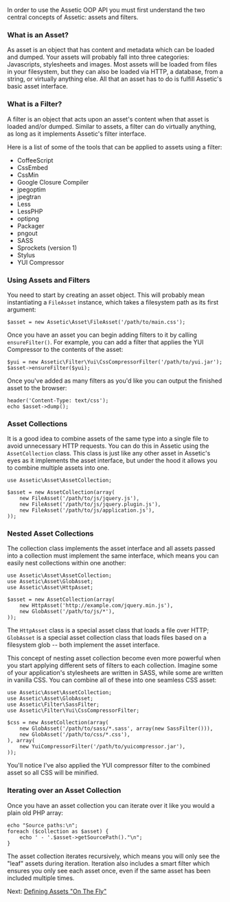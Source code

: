 In order to use the Assetic OOP API you must first understand the two central
concepts of Assetic: assets and filters.

### What is an Asset?

As asset is an object that has content and metadata which can be loaded and
dumped. Your assets will probably fall into three categories: Javascripts,
stylesheets and images. Most assets will be loaded from files in your
filesystem, but they can also be loaded via HTTP, a database, from a string,
or virtually anything else. All that an asset has to do is fulfill Assetic's
basic asset interface.

### What is a Filter?

A filter is an object that acts upon an asset's content when that asset is
loaded and/or dumped. Similar to assets, a filter can do virtually anything,
as long as it implements Assetic's filter interface. 

Here is a list of some of the tools that can be applied to assets using a
filter:

 * CoffeeScript
 * CssEmbed
 * CssMin
 * Google Closure Compiler
 * jpegoptim
 * jpegtran
 * Less
 * LessPHP
 * optipng
 * Packager
 * pngout
 * SASS
 * Sprockets (version 1)
 * Stylus
 * YUI Compressor

### Using Assets and Filters

You need to start by creating an asset object. This will probably mean
instantiating a `FileAsset` instance, which takes a filesystem path as its
first argument:

    $asset = new Assetic\Asset\FileAsset('/path/to/main.css');

Once you have an asset you can begin adding filters to it by calling
`ensureFilter()`. For example, you can add a filter that applies the YUI
Compressor to the contents of the asset:

    $yui = new Assetic\Filter\Yui\CssCompressorFilter('/path/to/yui.jar');
    $asset->ensureFilter($yui);

Once you've added as many filters as you'd like you can output the finished
asset to the browser:

    header('Content-Type: text/css');
    echo $asset->dump();

### Asset Collections

It is a good idea to combine assets of the same type into a single file to
avoid unnecessary HTTP requests. You can do this in Assetic using the
`AssetCollection` class. This class is just like any other asset in Assetic's
eyes as it implements the asset interface, but under the hood it allows you to
combine multiple assets into one.

    use Assetic\Asset\AssetCollection;

    $asset = new AssetCollection(array(
        new FileAsset('/path/to/js/jquery.js'),
        new FileAsset('/path/to/js/jquery.plugin.js'),
        new FileAsset('/path/to/js/application.js'),
    ));

### Nested Asset Collections

The collection class implements the asset interface and all assets passed into
a collection must implement the same interface, which means you can easily
nest collections within one another:

    use Assetic\Asset\AssetCollection;
    use Assetic\Asset\GlobAsset;
    use Assetic\Asset\HttpAsset;

    $asset = new AssetCollection(array(
        new HttpAsset('http://example.com/jquery.min.js'),
        new GlobAsset('/path/to/js/*'),
    ));

The `HttpAsset` class is a special asset class that loads a file over HTTP;
`GlobAsset` is a special asset collection class that loads files based on a
filesystem glob -- both implement the asset interface.

This concept of nesting asset collection become even more powerful when you
start applying different sets of filters to each collection. Imagine some of
your application's stylesheets are written in SASS, while some are written in
vanilla CSS. You can combine all of these into one seamless CSS asset:

    use Assetic\Asset\AssetCollection;
    use Assetic\Asset\GlobAsset;
    use Assetic\Filter\SassFilter;
    use Assetic\Filter\Yui\CssCompressorFilter;

    $css = new AssetCollection(array(
        new GlobAsset('/path/to/sass/*.sass', array(new SassFilter())),
        new GlobAsset('/path/to/css/*.css'),
    ), array(
        new YuiCompressorFilter('/path/to/yuicompressor.jar'),
    ));

You'll notice I've also applied the YUI compressor filter to the combined
asset so all CSS will be minified.

### Iterating over an Asset Collection

Once you have an asset collection you can iterate over it like you would a
plain old PHP array:

    echo "Source paths:\n";
    foreach ($collection as $asset) {
        echo ' - '.$asset->getSourcePath()."\n";
    }

The asset collection iterates recursively, which means you will only see the
"leaf" assets during iteration. Iteration also includes a smart filter which
ensures you only see each asset once, even if the same asset has been included
multiple times.

Next: [Defining Assets "On The Fly"](define.md)
